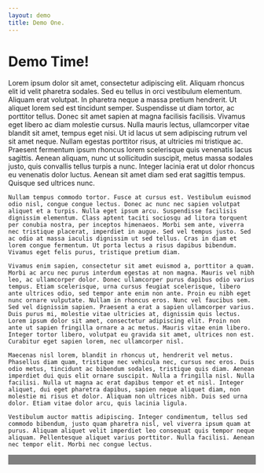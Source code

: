 ```yaml
---
layout: demo
title: Demo One.
---
```

<script type="text/javascript">
  $('document').ready(function() {
    $('iframe').responsiveIframe();
  });
</script>
<h1>Demo Time!</h1>
<div class="row-fluid contentArea">
  <div class="span4">
    	Lorem ipsum dolor sit amet, consectetur adipiscing elit. Aliquam rhoncus elit id velit pharetra sodales. Sed eu tellus in orci vestibulum elementum. Aliquam erat volutpat. In pharetra neque a massa pretium hendrerit. Ut aliquet lorem sed est tincidunt semper. Suspendisse ut diam tortor, ac porttitor tellus. Donec sit amet sapien at magna facilisis facilisis. Vivamus eget libero ac diam molestie cursus. Nulla mauris lectus, ullamcorper vitae blandit sit amet, tempus eget nisi. Ut id lacus ut sem adipiscing rutrum vel sit amet neque. Nullam egestas porttitor risus, at ultricies mi tristique ac. Praesent fermentum ipsum rhoncus lorem scelerisque quis venenatis lacus sagittis. Aenean aliquam, nunc ut sollicitudin suscipit, metus massa sodales justo, quis convallis tellus turpis a nunc. Integer lacinia erat ut dolor rhoncus eu venenatis dolor luctus. Aenean sit amet diam sed erat sagittis tempus. Quisque sed ultrices nunc.

    Nullam tempus commodo tortor. Fusce at cursus est. Vestibulum euismod odio nisl, congue congue lectus. Donec ac nunc nec sapien volutpat aliquet et a turpis. Nulla eget ipsum arcu. Suspendisse facilisis dignissim elementum. Class aptent taciti sociosqu ad litora torquent per conubia nostra, per inceptos himenaeos. Morbi sem ante, viverra nec tristique placerat, imperdiet in augue. Sed vel tempus justo. Sed ac odio at massa iaculis dignissim ut sed tellus. Cras in diam et lorem congue fermentum. Ut porta lectus a risus dapibus bibendum. Vivamus eget felis purus, tristique pretium diam.

    Vivamus enim sapien, consectetur sit amet euismod a, porttitor a quam. Morbi ac arcu nec purus interdum egestas at non magna. Mauris vel nibh leo, ac ullamcorper dolor. Donec ullamcorper purus dapibus odio varius tempus. Etiam scelerisque, urna cursus feugiat scelerisque, libero ante ultrices odio, sed tempor ante enim non ante. Proin eu nibh eget nunc ornare vulputate. Nullam in rhoncus eros. Nunc vel faucibus sem. Sed vel dignissim sapien. Praesent a erat a sapien ullamcorper varius. Duis purus mi, molestie vitae ultricies at, dignissim quis lectus. Lorem ipsum dolor sit amet, consectetur adipiscing elit. Proin non ante ut sapien fringilla ornare a ac metus. Mauris vitae enim libero. Integer tortor libero, volutpat eu gravida sit amet, ultrices non est. Curabitur eget sapien lorem, nec ullamcorper nisl.

    Maecenas nisl lorem, blandit in rhoncus ut, hendrerit vel metus. Phasellus diam quam, tristique nec vehicula nec, cursus nec eros. Duis odio metus, tincidunt ac bibendum sodales, tristique quis diam. Aenean imperdiet dui quis elit ornare suscipit. Nulla a fringilla nisl. Nulla facilisi. Nulla ut magna ac erat dapibus tempor et et nisl. Integer aliquet, dui eget pharetra dapibus, sapien neque aliquet diam, non molestie mi risus et dolor. Aliquam non ultrices nibh. Duis sed urna dolor. Etiam vitae dolor arcu, quis lacinia ligula.

    Vestibulum auctor mattis adipiscing. Integer condimentum, tellus sed commodo bibendum, justo quam pharetra nisl, vel viverra ipsum quam at purus. Aliquam aliquet velit imperdiet leo consequat quis tempor neque aliquam. Pellentesque aliquet varius porttitor. Nulla facilisi. Aenean nec tempor elit. Morbi nec congue lectus.
  </div>
  <div class="span8">
    <div style="padding: 10px 0 10px 0; background-color: gray;">
     <iframe src="iframe1.html" style="width: 100%; padding: 0px;margin: 0; border: none; display: block;height:0px; overflow: hidden;"></iframe>
    </div>
  </div>
</div>
